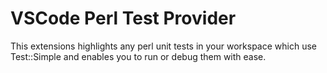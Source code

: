 # VSCode Perl Test Provider

This extensions highlights any perl unit tests in your workspace which use Test::Simple and enables you to run or debug them with ease.
